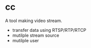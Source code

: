 # cc

A tool making video stream.

- transfer data using RTSP/RTP/RTCP
- mutilple stream source
- mutilple user
